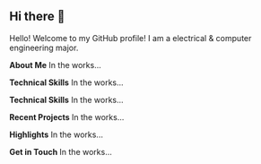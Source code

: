 ## Hi there 👋

Hello! Welcome to my GitHub profile! I am a electrical & computer engineering major.

**About Me**
In the works...

**Technical Skills**
In the works...

**Technical Skills**
In the works...

**Recent Projects**
In the works...

**Highlights**
In the works...

**Get in Touch**
In the works...

<!--
**myang1121/myang1121** is a ✨ _special_ ✨ repository because its `README.md` (this file) appears on your GitHub profile.

Here are some ideas to get you started:

- 🔭 I’m currently working on ...
- 🌱 I’m currently learning ...
- 👯 I’m looking to collaborate on ...
- 🤔 I’m looking for help with ...
- 💬 Ask me about ...
- 📫 How to reach me: ...
- 😄 Pronouns: ...
- ⚡ Fun fact: ...
-->
